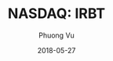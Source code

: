 ---
type: "report"
paper: "IRBT_Phuong_Vu.pdf"
author: "Phuong Vu"
company: "iRobot Corporation"
date: "2018-05-27"
summary: "iRobot Corporation is an American advanced technology company, focusing on developing and manufacturing autonomous robotic devices for the connected home.​"
title: "NASDAQ: IRBT"
---